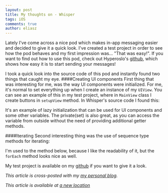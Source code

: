 ```yaml
---
layout: post
title: My thoughts on - Whisper
tags: iOS
comments: true
author: eliasz
---
```


Lately I've come across a nice pod which makes in-app messaging easier and decided to give it a quick look. I've created a test project in order to see how the pod behaves and my first impression was... "That was easy!". If you want to find out how to use this pod, check out Hyperoslo's [github](https://github.com/hyperoslo/Whisper), which shows how easy it is to start sending your messages!

I took a quick look into the source code of this pod and instantly found two things that caught my eye.
####Creating UI components
First thing that was interesting for me, was the way UI components were initialized. For me, it's normal to set everything up when I create an instance of my `UIView`. You can see an example of this in my test project, where in `MainView` class I create buttons in `setupView` method. In Whisper's source code I found this:
<script src="https://gist.github.com/Eluss/0508b7d106b94f2a7946.js"></script>
It's an example of lazy initialization that can be used for UI components and some other variables. The private(set) is also great, as you can access the variable from outside without the need of providing additional getter methods.

####Iterating
Second interesting thing was the use of sequence type methods for iterating:
<script src="https://gist.github.com/Eluss/d05268f238222b36b014.js"></script>

I'm used to the method below, because I like the readability of it, but the `forEach` method looks nice as well. 
<script src="https://gist.github.com/Eluss/5049b488041e6196a668.js"></script>

My test project is  available on my [github](https://github.com/Eluss/WhisperPodTest.git) if you want to give it a look.

*This article is cross-posted with my [my personal blog](http://eluss.github.io/).*


*This article is available at [a new location](https://brightinventions.pl/blog/my-thoughts-on-whisper)*
